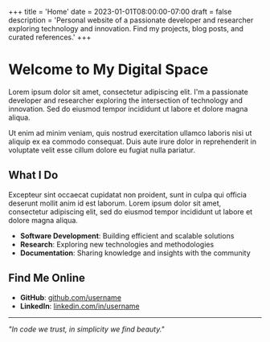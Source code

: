 +++
title = 'Home'
date = 2023-01-01T08:00:00-07:00
draft = false
description = 'Personal website of a passionate developer and researcher exploring technology and innovation. Find my projects, blog posts, and curated references.'
+++

# Welcome to My Digital Space

Lorem ipsum dolor sit amet, consectetur adipiscing elit. I'm a passionate developer and researcher exploring the intersection of technology and innovation. Sed do eiusmod tempor incididunt ut labore et dolore magna aliqua. 

Ut enim ad minim veniam, quis nostrud exercitation ullamco laboris nisi ut aliquip ex ea commodo consequat. Duis aute irure dolor in reprehenderit in voluptate velit esse cillum dolore eu fugiat nulla pariatur.

## What I Do

Excepteur sint occaecat cupidatat non proident, sunt in culpa qui officia deserunt mollit anim id est laborum. Lorem ipsum dolor sit amet, consectetur adipiscing elit, sed do eiusmod tempor incididunt ut labore et dolore magna aliqua.

- **Software Development**: Building efficient and scalable solutions
- **Research**: Exploring new technologies and methodologies  
- **Documentation**: Sharing knowledge and insights with the community

## Find Me Online

- **GitHub**: [github.com/username](https://github.com/username)
- **LinkedIn**: [linkedin.com/in/username](https://linkedin.com/in/username)

---

*"In code we trust, in simplicity we find beauty."*
